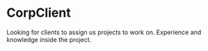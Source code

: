 # CorpClient
Looking for clients to assign us projects to work on. Experience and knowledge inside the project.
